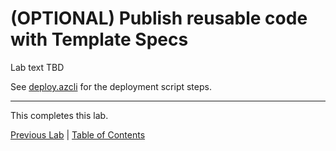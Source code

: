 # (OPTIONAL) Publish reusable code with Template Specs

Lab text TBD

See [deploy.azcli](./deploy.azcli) for the deployment script steps.

---

This completes this lab.

[Previous Lab](../09_Tips/readme.md) | [Table of Contents](../readme.md#bicep-labs)
